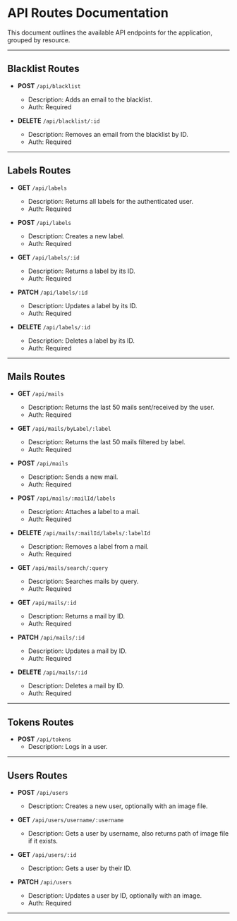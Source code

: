 # API Routes Documentation

This document outlines the available API endpoints for the application, grouped by resource.

---

## Blacklist Routes

- **POST** `/api/blacklist`
    - Description: Adds an email to the blacklist.
    - Auth: Required

- **DELETE** `/api/blacklist/:id`
    - Description: Removes an email from the blacklist by ID.
    - Auth: Required

---

## Labels Routes

- **GET** `/api/labels`
    - Description: Returns all labels for the authenticated user.
    - Auth: Required

- **POST** `/api/labels`
    - Description: Creates a new label.
    - Auth: Required

- **GET** `/api/labels/:id`
    - Description: Returns a label by its ID.
    - Auth: Required

- **PATCH** `/api/labels/:id`
    - Description: Updates a label by its ID.
    - Auth: Required

- **DELETE** `/api/labels/:id`
    - Description: Deletes a label by its ID.
    - Auth: Required

---

## Mails Routes

- **GET** `/api/mails`
    - Description: Returns the last 50 mails sent/received by the user.
    - Auth: Required

- **GET** `/api/mails/byLabel/:label`
    - Description: Returns the last 50 mails filtered by label.
    - Auth: Required

- **POST** `/api/mails`
    - Description: Sends a new mail.
    - Auth: Required

- **POST** `/api/mails/:mailId/labels`
    - Description: Attaches a label to a mail.
    - Auth: Required

- **DELETE** `/api/mails/:mailId/labels/:labelId`
    - Description: Removes a label from a mail.
    - Auth: Required

- **GET** `/api/mails/search/:query`
    - Description: Searches mails by query.
    - Auth: Required

- **GET** `/api/mails/:id`
    - Description: Returns a mail by ID.
    - Auth: Required

- **PATCH** `/api/mails/:id`
    - Description: Updates a mail by ID.
    - Auth: Required

- **DELETE** `/api/mails/:id`
    - Description: Deletes a mail by ID.
    - Auth: Required

---

## Tokens Routes

- **POST** `/api/tokens`
    - Description: Logs in a user.

---

## Users Routes

- **POST** `/api/users`
    - Description: Creates a new user, optionally with an image file.

- **GET** `/api/users/username/:username`
    - Description: Gets a user by username, also returns path of image file if it exists.

- **GET** `/api/users/:id`
    - Description: Gets a user by their ID.

- **PATCH** `/api/users`
    - Description: Updates a user by ID, optionally with an image.
    - Auth: Required

---